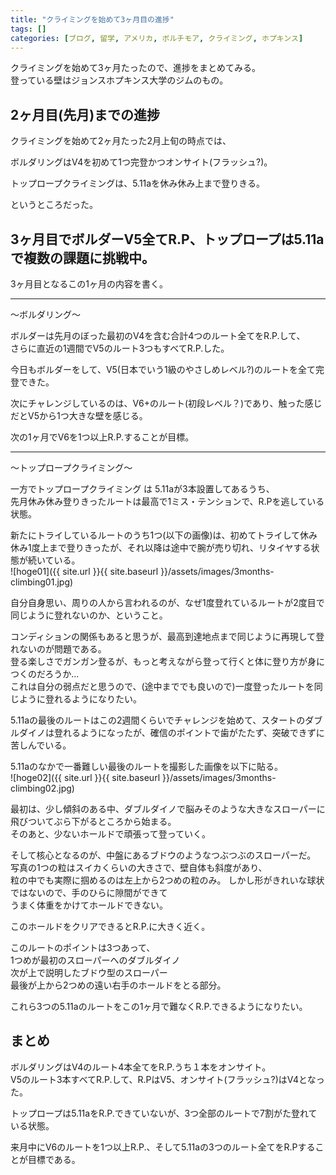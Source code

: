```yaml
---
title: "クライミングを始めて3ヶ月目の進捗"
tags: []
categories: [ブログ, 留学, アメリカ, ボルチモア, クライミング, ホプキンス]
---
```


クライミングを始めて3ヶ月たったので、進捗をまとめてみる。  
登っている壁はジョンスホプキンス大学のジムのもの。  

## 2ヶ月目(先月)までの進捗

クライミングを始めて2ヶ月たった2月上旬の時点では、  


ボルダリングはV4を初めて1つ完登かつオンサイト(フラッシュ?)。  

トップロープクライミングは、5.11aを休み休み上まで登りきる。  


というところだった。  

## 3ヶ月目でボルダーV5全てR.P、トップロープは5.11aで複数の課題に挑戦中。

3ヶ月目となるこの1ヶ月の内容を書く。  


---
〜ボルダリング〜  

ボルダーは先月のぼった最初のV4を含む合計4つのルート全てをR.P.して、  
さらに直近の1週間でV5のルート3つもすべてR.P.した。  

今日もボルダーをして、V5(日本でいう1級のやさしめレベル?)のルートを全て完登できた。  

次にチャレンジしているのは、V6+のルート(初段レベル？)であり、触った感じだとV5から1つ大きな壁を感じる。  

次の1ヶ月でV6を1つ以上R.P.することが目標。  

---
〜トップロープクライミング〜  

一方でトップロープクライミング  は
5.11aが3本設置してあるうち、  
先月休み休み登りきったルートは最高で1ミス・テンションで、R.Pを逃している状態。  


新たにトライしているルートのうち1つ(以下の画像)は、初めてトライして休み休み1度上まで登りきったが、それ以降は途中で腕が売り切れ、リタイヤする状態が続いている。  
![hoge01]({{ site.url }}{{ site.baseurl }}/assets/images/3months-climbing01.jpg)    


自分自身思い、周りの人から言われるのが、なぜ1度登れているルートが2度目で同じように登れないのか、ということ。  

コンディションの関係もあると思うが、最高到達地点まで同じように再現して登れないのが問題である。  
登る楽しさでガンガン登るが、もっと考えながら登って行くと体に登り方が身につくのだろうか...  
これは自分の弱点だと思うので、(途中まででも良いので)一度登ったルートを同じように登れるようになりたい。  



5.11aの最後のルートはこの2週間くらいでチャレンジを始めて、スタートのダブルダイノは登れるようになったが、確信のポイントで歯がたたず、突破できずに苦しんでいる。  

5.11aのなかで一番難しい最後のルートを撮影した画像を以下に貼る。  
![hoge02]({{ site.url }}{{ site.baseurl }}/assets/images/3months-climbing02.jpg)    

最初は、少し傾斜のある中、ダブルダイノで脳みそのような大きなスローパーに飛びついてぶら下がるところから始まる。  
そのあと、少ないホールドで頑張って登っていく。  

そして核心となるのが、中盤にあるブドウのようなつぶつぶのスローパーだ。  
写真の1つの粒はスイカくらいの大きさで、壁自体も斜度があり、  
粒の中でも実際に掴めるのは左上から2つめの粒のみ。
しかし形がきれいな球状ではないので、手のひらに隙間ができて  
うまく体重をかけてホールドできない。  

このホールドをクリアできるとR.P.に大きく近く。  

このルートのポイントは3つあって、  
1つめが最初のスローパーへのダブルダイノ  
次が上で説明したブドウ型のスローパー  
最後が上から2つめの遠い右手のホールドをとる部分。  

これら3つの5.11aのルートをこの1ヶ月で難なくR.P.できるようになりたい。  


## まとめ

ボルダリングはV4のルート4本全てをR.P.うち１本をオンサイト。  
V5のルート3本すべてR.P.して、R.PはV5、オンサイト(フラッシュ?)はV4となった。  

トップロープは5.11aをR.P.できていないが、3つ全部のルートで7割がた登れている状態。  

来月中にV6のルートを1つ以上R.P.、そして5.11aの3つのルート全てをR.Pすることが目標である。  

